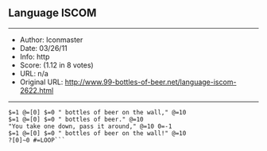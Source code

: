 
## Language ISCOM ##
---
- Author: Iconmaster
- Date: 03/26/11
- Info: http
- Score:  (1.12 in 8 votes)
- URL: n/a
- Original URL: http://www.99-bottles-of-beer.net/language-iscom-2622.html
---

```0=99 ;;LOOP
$=1 @=[0] $=0 " bottles of beer on the wall," @=10
$=1 @=[0] $=0 " bottles of beer." @=10
"You take one down, pass it around," @=10 0=-1
$=1 @=[0] $=0 " bottles of beer on the wall!" @=10
?[0]~0 #=LOOP```